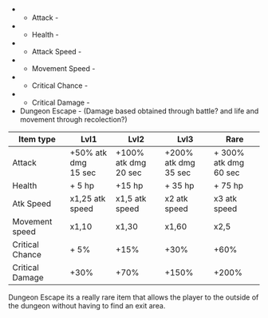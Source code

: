 + + Attack - 
+ + Health -
+ + Attack Speed -
+ + Movement Speed -
+ + Critical Chance -
+ + Critical Damage -
+  Dungeon Escape -
(Damage based obtained through battle? and life and movement through recolection?)

| Item type       | Lvl1                    | Lvl2                         | Lvl3                    | Rare                     |
| --------------- | ----------------------- | ---------------------------- | ----------------------- | ------------------------ |
| Attack          | +50% atk dmg<br>15  sec | +100% atk dmg <br>20 sec<br> | +200% atk dmg<br>35 sec | + 300% atk dmg<br>60 sec |
| Health          | + 5 hp                  | +15 hp                       | + 35 hp                 | + 75 hp                  |
| Atk Speed       | x1,25 atk speed         | x1,5 atk speed               | x2 atk speed            | x3 atk speed             |
| Movement speed  | x1,10                   | x1,30                        | x1,60                   | x2,5                     |
| Critical Chance | + 5%                    | +15%                         | +30%                    | +60%                     |
| Critical Damage | +30%                    | +70%                         | +150%                   | +200%                    |
Dungeon Escape its a really rare item that allows the player to the outside of the dungeon without having to find an exit area.